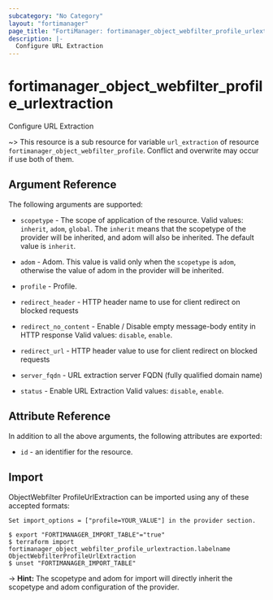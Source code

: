 ```yaml
---
subcategory: "No Category"
layout: "fortimanager"
page_title: "FortiManager: fortimanager_object_webfilter_profile_urlextraction"
description: |-
  Configure URL Extraction
---
```


# fortimanager_object_webfilter_profile_urlextraction
Configure URL Extraction

~> This resource is a sub resource for variable `url_extraction` of resource `fortimanager_object_webfilter_profile`. Conflict and overwrite may occur if use both of them.



## Argument Reference


The following arguments are supported:

* `scopetype` - The scope of application of the resource. Valid values: `inherit`, `adom`, `global`. The `inherit` means that the scopetype of the provider will be inherited, and adom will also be inherited. The default value is `inherit`.
* `adom` - Adom. This value is valid only when the `scopetype` is `adom`, otherwise the value of adom in the provider will be inherited.
* `profile` - Profile.

* `redirect_header` - HTTP header name to use for client redirect on blocked requests
* `redirect_no_content` - Enable / Disable empty message-body entity in HTTP response Valid values: `disable`, `enable`.

* `redirect_url` - HTTP header value to use for client redirect on blocked requests
* `server_fqdn` - URL extraction server FQDN (fully qualified domain name)
* `status` - Enable URL Extraction Valid values: `disable`, `enable`.



## Attribute Reference

In addition to all the above arguments, the following attributes are exported:
* `id` - an identifier for the resource.

## Import

ObjectWebfilter ProfileUrlExtraction can be imported using any of these accepted formats:
```
Set import_options = ["profile=YOUR_VALUE"] in the provider section.

$ export "FORTIMANAGER_IMPORT_TABLE"="true"
$ terraform import fortimanager_object_webfilter_profile_urlextraction.labelname ObjectWebfilterProfileUrlExtraction
$ unset "FORTIMANAGER_IMPORT_TABLE"
```
-> **Hint:** The scopetype and adom for import will directly inherit the scopetype and adom configuration of the provider.
